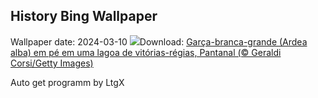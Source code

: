 ## History Bing Wallpaper
Wallpaper date: 2024-03-10
![](https://www.bing.com/th?id=OHR.ArdeAlba_PT-BR8363660380_UHD.jpg&w=1000)Download: [Garça-branca-grande (Ardea alba) em pé em uma lagoa de vitórias-régias, Pantanal (© Geraldi Corsi/Getty Images)](https://www.bing.com/th?id=OHR.ArdeAlba_PT-BR8363660380_UHD.jpg)

Auto get programm by LtgX
